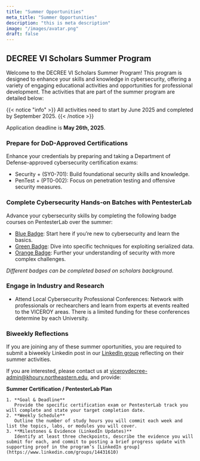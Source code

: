 ```yaml
---
title: "Summer Opportunities"
meta_title: "Summer Opportunities"
description: "this is meta description"
image: "/images/avatar.png"
draft: false
---
```


## DECREE VI Scholars Summer Program
Welcome to the DECREE VI Scholars Summer Program! This program is designed to enhance your skills and knowledge in cybersecurity, offering a variety of engaging educational activities and opportunities for professional development. The activities that are part of the summer program are detailed below:

{{< notice "info" >}}
All activities need to start by June 2025 and completed by September 2025.
{{< /notice >}}

Application deadline is **May 26th, 2025**.


### Prepare for DoD-Approved Certifications
Enhance your credentials by preparing and taking a Department of Defense-approved cybersecurity certification exams:
- Security + (SY0-701): Build foundational security skills and knowledge.
- PenTest + (PT0-002): Focus on penetration testing and offensive security measures.


### Complete Cybersecurity Hands-on Batches with PentesterLab
Advance your cybersecurity skills by completing the following badge courses on PentesterLab over the summer:
- [Blue Badge](https://pentesterlab.com/badges/bluebadge): Start here if you’re new to cybersecurity and learn the basics.
- [Green Badge](https://pentesterlab.com/badges/greenbadge): Dive into specific techniques for exploiting serialized data.
- [Orange Badge](https://pentesterlab.com/badges/orangebadge): Further your understanding of security with more complex challenges.

*Different badges can be completed based on scholars background.*

### Engage in Industry and Research
- Attend Local Cybersecurity Professional Conferences: Network with professionals or rechearchers and learn from experts at events realted to the VICEROY areas. There is a limited funding for these conferences determine by each University.

### Biweekly Reflections
If you are joining any of these summer oportunities, you are required to submit a biweekly Linkedin post in our [LinkedIn group](https://www.linkedin.com/groups/14431610) reflecting on their summer activities.

If you are interested, please contact us at [viceroydecree-admin@khoury.northeastern.edu](mailto:viceroydecree-admin@khoury.northeastern.edu), and provide:    

**Summer Certification / PentesterLab Plan**
```
1. **Goal & Deadline**  
   Provide the specific certification exam or PentesterLab track you will complete and state your target completion date.
2. **Weekly Schedule**  
   Outline the number of study hours you will commit each week and list the topics, labs, or modules you will cover.
3. **Milestones & Evidence (LinkedIn Updates)**  
   Identify at least three checkpoints, describe the evidence you will submit for each, and commit to posting a brief progress update with supporting proof in the program’s [LinkedIn group](https://www.linkedin.com/groups/14431610)
```
